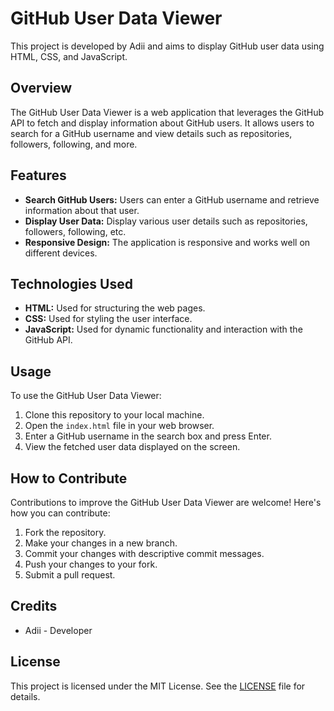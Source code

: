 # GitHub User Data Viewer

This project is developed by Adii and aims to display GitHub user data using HTML, CSS, and JavaScript.

## Overview

The GitHub User Data Viewer is a web application that leverages the GitHub API to fetch and display information about GitHub users. It allows users to search for a GitHub username and view details such as repositories, followers, following, and more.

## Features

- **Search GitHub Users:** Users can enter a GitHub username and retrieve information about that user.
- **Display User Data:** Display various user details such as repositories, followers, following, etc.
- **Responsive Design:** The application is responsive and works well on different devices.

## Technologies Used

- **HTML:** Used for structuring the web pages.
- **CSS:** Used for styling the user interface.
- **JavaScript:** Used for dynamic functionality and interaction with the GitHub API.

## Usage

To use the GitHub User Data Viewer:

1. Clone this repository to your local machine.
2. Open the `index.html` file in your web browser.
3. Enter a GitHub username in the search box and press Enter.
4. View the fetched user data displayed on the screen.

## How to Contribute

Contributions to improve the GitHub User Data Viewer are welcome! Here's how you can contribute:

1. Fork the repository.
2. Make your changes in a new branch.
3. Commit your changes with descriptive commit messages.
4. Push your changes to your fork.
5. Submit a pull request.

## Credits

- Adii - Developer

## License

This project is licensed under the MIT License. See the [LICENSE](LICENSE) file for details.
